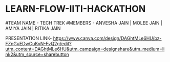 # LEARN-FLOW-IITI-HACKATHON

#TEAM NAME - TECH TREK
#MEMBERS - ANVESHA JAIN | MOLEE JAIN | AMIYA JAIN | RITIKA JAIN

PRESENTATION LINK- https://www.canva.com/design/DAGhtMLe6HU/bz-FZnGuEDwCuKvN-FvQ2g/edit?utm_content=DAGhtMLe6HU&utm_campaign=designshare&utm_medium=link2&utm_source=sharebutton



